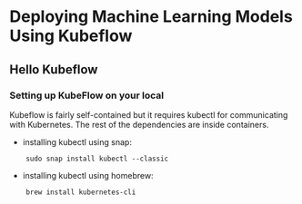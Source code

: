 # Deploying Machine Learning Models Using Kubeflow

## Hello Kubeflow

### Setting up KubeFlow on your local

Kubeflow is fairly self-contained but it requires kubectl for communicating with Kubernetes. The rest of the dependencies are inside containers.

* installing kubectl using snap:

```shell
	sudo snap install kubectl --classic
``` 

* installing kubectl using homebrew:

```shell
	brew install kubernetes-cli
```



